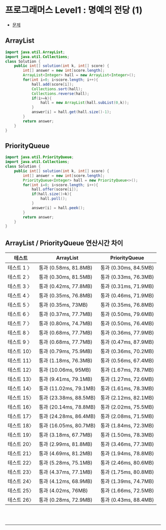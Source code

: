 # 프로그래머스 Level1 : 명예의 전당 (1)

- [문제](https://school.programmers.co.kr/learn/courses/30/lessons/138477)

## ArrayList
```java
import java.util.ArrayList;
import java.util.Collections;
class Solution {
    public int[] solution(int k, int[] score) {
        int[] answer = new int[score.length];
        ArrayList<Integer> hall = new ArrayList<Integer>();
        for(int i=0; i<score.length; i++){
            hall.add(score[i]);
            Collections.sort(hall);
            Collections.reverse(hall);
            if(i>=k){
                hall = new ArrayList(hall.subList(0,k));    
            }
            answer[i] = hall.get(hall.size()-1);
        }
        return answer;
    }
}
```
## PriorityQueue
```java
import java.util.PriorityQueue;
import java.util.Collections;
class Solution {
    public int[] solution(int k, int[] score) {
        int[] answer = new int[score.length];
        PriorityQueue<Integer> hall = new PriorityQueue<>();
        for(int i=0; i<score.length; i++){
            hall.offer(score[i]);
            if(hall.size()>k){
                hall.poll();
            }
            answer[i] = hall.peek();
        }
        return answer;
    }
}
```

## ArrayList / PriorityQueue 연산시간 차이
|테스트|ArrayList|PriorityQueue|
|---|---|---|
|테스트 1 〉  |통과 (0.58ms, 81.8MB)   |통과 (0.30ms, 84.5MB) |
|테스트 2 〉  |통과 (0.30ms, 81.5MB)   |통과 (0.33ms, 76.3MB) |
|테스트 3 〉  |통과 (0.42ms, 77.8MB)   |통과 (0.31ms, 71.9MB) |
|테스트 4 〉  |통과 (0.35ms, 76.8MB)   |통과 (0.46ms, 71.9MB) |
|테스트 5 〉  |통과 (0.35ms, 73MB)     |통과 (0.35ms, 76.8MB) |
|테스트 6 〉  |통과 (0.37ms, 77.7MB)   |통과 (0.50ms, 79.6MB) |
|테스트 7 〉  |통과 (0.80ms, 74.7MB)   |통과 (0.50ms, 76.4MB) |
|테스트 8 〉  |통과 (0.68ms, 77.7MB)   |통과 (0.36ms, 77.9MB) |
|테스트 9 〉  |통과 (0.68ms, 77.7MB)   |통과 (0.47ms, 87.9MB) |
|테스트 10〉  |통과 (0.79ms, 75.9MB)   |통과 (0.36ms, 70.2MB) |
|테스트 11〉  |통과 (1.18ms, 76.3MB)   |통과 (0.56ms, 67.4MB) |
|테스트 12〉  |통과 (10.06ms, 95MB)    |통과 (1.67ms, 78.7MB) |
|테스트 13〉  |통과 (9.41ms, 79.1MB)   |통과 (1.27ms, 72.6MB) |
|테스트 14〉  |통과 (11.02ms, 79.1MB)  |통과 (1.61ms, 78.3MB) |
|테스트 15〉  |통과 (23.38ms, 88.5MB)  |통과 (2.12ms, 82.1MB) |
|테스트 16〉  |통과 (20.14ms, 78.8MB)  |통과 (2.02ms, 75.5MB) |
|테스트 17〉  |통과 (24.28ms, 86.4MB)  |통과 (2.08ms, 71.5MB) |
|테스트 18〉  |통과 (16.05ms, 80.7MB)  |통과 (1.84ms, 72.3MB) |
|테스트 19〉  |통과 (3.18ms, 67.7MB)   |통과 (1.50ms, 78.3MB) |
|테스트 20〉  |통과 (2.99ms, 81.8MB)   |통과 (3.46ms, 77.3MB) |
|테스트 21〉  |통과 (4.69ms, 81.2MB)   |통과 (1.94ms, 78.8MB) |
|테스트 22〉  |통과 (5.28ms, 75.1MB)   |통과 (2.46ms, 80.6MB) |
|테스트 23〉  |통과 (4.37ms, 77.1MB)   |통과 (1.75ms, 80.8MB) |
|테스트 24〉  |통과 (4.12ms, 68.9MB)   |통과 (1.39ms, 74.7MB) |
|테스트 25〉  |통과 (4.02ms, 76MB)     |통과 (1.66ms, 72.5MB) |
|테스트 26〉  |통과 (0.28ms, 72.9MB)   |통과 (0.43ms, 88.4MB) |

<br>
<br>

- - -